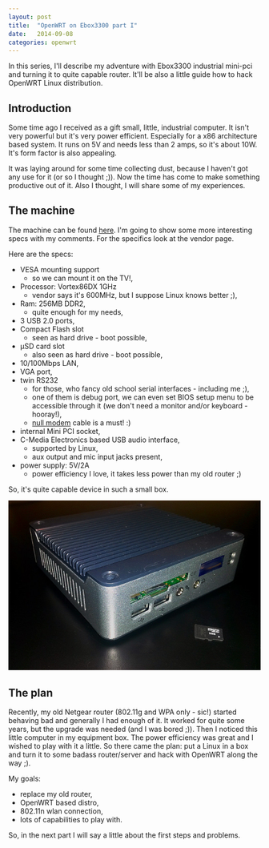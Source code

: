 ```yaml
---
layout: post
title:  "OpenWRT on Ebox3300 part I"
date:   2014-09-08
categories: openwrt
---
```


In this series, I'll describe my adventure with Ebox3300 industrial mini-pci
and turning it to quite capable router. It'll be also a little guide
how to hack OpenWRT Linux distribution.

Introduction
------------

Some time ago I received as a gift small, little, industrial computer.
It isn't very powerful but it's very power efficient. Especially for a x86 
architecture based system. It runs on 5V and needs less than 2 amps, so it's
about 10W. It's form factor is also appealing.

It was laying around for some time collecting dust, because I haven't got
any use for it (or so I thought ;)). Now the time has come to make
something productive out of it. Also I thought, I will share some of my 
experiences.


The machine
-----------

The machine can be found [here](http://www.compactpc.com.tw/en/product/EBOX-3300A-JSK/ebox-3300a-jsk.html).
I'm going to show some more interesting specs with my comments.
For the specifics look at the vendor page.

Here are the specs:

* VESA mounting support
	- so we can mount it on the TV!,
* Processor: Vortex86DX 1GHz 
	- vendor says it's 600MHz, but I suppose Linux knows better ;),
* Ram: 256MB DDR2,
	- quite enough for my needs,
* 3 USB 2.0 ports,
* Compact Flash slot
	- seen as hard drive - boot possible,
* µSD card slot
	- also seen as hard drive - boot possible,
* 10/100Mbps LAN,
* VGA port,
* twin RS232
	- for those, who fancy old school serial interfaces - including me ;),
	- one of them is debug port, we can even set BIOS setup menu to be accessible
	through it (we don't need a monitor and/or keyboard - hooray!),
	- [null modem](http://en.wikipedia.org/wiki/Null_modem) cable is a must! :)
* internal Mini PCI socket,
* C-Media Electronics based USB audio interface,
	- supported by Linux,
	- aux output and mic input jacks present,
* power supply: 5V/2A
	- power efficiency I love, it takes less power than my old router ;)

So, it's quite capable device in such a small box.

![Ebox3300](/images/ebox/ebox3300.jpg "Ebox3300 itself")

The plan
--------

Recently, my old Netgear router (802.11g and WPA only - sic!) started behaving
bad and generally I had enough of it. It worked for quite some years, but
the upgrade was needed (and I was bored ;)). Then I noticed this little computer in my
equipment box. The power efficiency was great and I wished to play with it
a little. So there came the plan: put a Linux in a box and turn it to some
badass router/server and hack with OpenWRT along the way ;).

My goals:

* replace my old router,
* OpenWRT based distro,
* 802.11n wlan connection,
* lots of capabilities to play with.

So, in the next part I will say a little about the first steps and problems.

